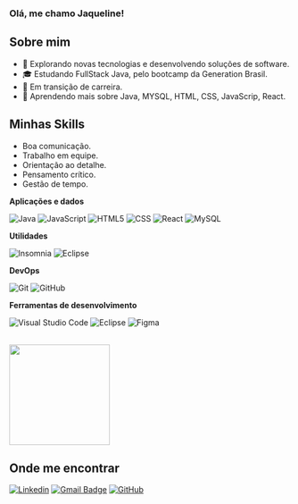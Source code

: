 ### Olá, me chamo Jaqueline!

## Sobre mim

- 🤔 Explorando novas tecnologias e desenvolvendo soluções de software.
- 🎓 Estudando FullStack Java, pelo bootcamp da Generation Brasil.
- 💼 Em transição de carreira.
- 🌱 Aprendendo mais sobre Java, MYSQL, HTML, CSS, JavaScrip, React.


## Minhas Skills

  - Boa comunicação.
  - Trabalho em equipe.
  - Orientação ao detalhe.
  - Pensamento crítico.
  - Gestão de tempo.


**Aplicações e dados**

![Java](https://img.shields.io/badge/-Java-333333?style=flat&logo=Java&logoColor=007396)
![JavaScript](https://img.shields.io/badge/-JavaScript-333333?style=flat&logo=javascript)
![HTML5](https://img.shields.io/badge/-HTML5-333333?style=flat&logo=HTML5)
![CSS](https://img.shields.io/badge/-CSS-333333?style=flat&logo=CSS3&logoColor=1572B6)
![React](https://img.shields.io/badge/-React-333333?style=flat&logo=react)
![MySQL](https://img.shields.io/badge/-MySQL-333333?style=flat&logo=mysql)

**Utilidades**

![Insomnia](https://img.shields.io/badge/-Insomnia-333333?style=flat&logo=insomnia)
![Eclipse](https://img.shields.io/badge/-Eclipse-333333?style=flat&logo=eclipse-ide&logoColor=2C2255)

**DevOps**

![Git](https://img.shields.io/badge/-Git-333333?style=flat&logo=git)
![GitHub](https://img.shields.io/badge/-GitHub-333333?style=flat&logo=github)

**Ferramentas de desenvolvimento**

![Visual Studio Code](https://img.shields.io/badge/-Visual%20Studio%20Code-333333?style=flat&logo=visual-studio-code&logoColor=007ACC)
![Eclipse](https://img.shields.io/badge/-Eclipse-333333?style=flat&logo=eclipse-ide&logoColor=2C2255)
![Figma](https://img.shields.io/badge/-Figma-333333?style=flat&logo=figma&logoColor=007ACC)

<br/>

<a href="https://github.com/Jaquelinevalle" title="Perfil da Jaqueline">
  <img height="180em" src="https://github-readme-stats.vercel.app/api?username=Jaquelinevalle&theme=dracula&show_icons=true" />
</a>

## Onde me encontrar

[![Linkedin](https://img.shields.io/badge/-JaquelineCosta-blue?style=flat-square&logo=Linkedin&logoColor=white&link=www.linkedin.com/in/jaqueline-valle)](www.linkedin.com/in/jaqueline-valle)
[![Gmail Badge](https://img.shields.io/badge/-jaquelinevalle23@gmail.com-006bed?style=flat-square&logo=Gmail&logoColor=white&link=mailto:jaquelinevalle23@gmail.com)](mailto:jaquelinevalle23@gmail.com)
[![GitHub](https://img.shields.io/github/followers/Jaquelinevalle?label=follow&style=social)](https://github.com/Jaquelinevalle)

